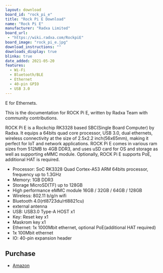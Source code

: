 ```yaml
---
layout: download
board_id: "rock_pi_e"
title: "Rock Pi E Download"
name: "Rock Pi E"
manufacturer: "Radxa Limited"
board_url:
 - "https://wiki.radxa.com/RockpiE"
board_image: "rock_pi_e.jpg"
download_instructions: ""
downloads_display: true
blinka: true
date_added: 2021-05-20
features:
  - Wi-Fi
  - Bluetooth/BLE
  - Ethernet
  - 40-pin GPIO
  - USB 3.0
---
```


E for Ethernets.

This is the documentation for ROCK Pi E, written by Radxa Team with community contributions.

ROCK Pi E is a Rockchip RK3328 based SBC(Single Board Computer) by Radxa. It equips a 64bits quad core processor, USB 3.0, dual ethernets, wireless connectivity at the size of 2.5x2.2 inch(56x65mm), making it perfect for IoT and network applications. ROCK Pi E comes in various ram sizes from 512MB to 4GB DDR3, and uses uSD card for OS and storage as well as supporting eMMC module. Optionally, ROCK Pi E supports PoE, additional HAT is required.

 * Processor: SoC RK3328 Quad Cortex-A53 ARM 64bits processor, frequency up to 1.3GHz
 * Memory: 1GB DDR3
 * Storage MicroSD(TF) up to 128GB
 * High performance eMMC module 16GB / 32GB / 64GB / 128GB
 * Wireless: 802.11 b/g/n wifi
 * Bluetooth 4.0(rtl8723du/rtl8821cu)
 * external antenna
 * USB: USB3.0 Type-A HOST x1
 * Key: Reset key x1
 * Maskrom key x1
 * Ethernet: 1x 1000Mbit ethernet, optional PoE(additional HAT required)
 * 1x 100Mbit ethernet
 * IO: 40-pin expansion header

## Purchase
 * [Amazon](https://www.amazon.com/Rockchip-RK3328-Computer-Support-OpenWRT/dp/B08DG3S7K6)
